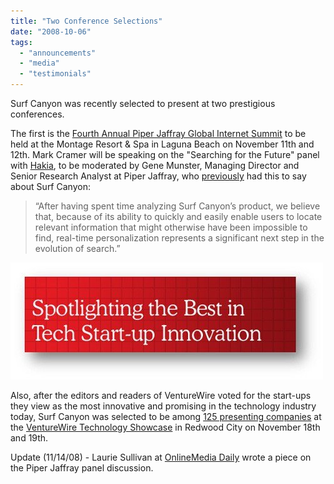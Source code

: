```yaml
---
title: "Two Conference Selections"
date: "2008-10-06"
tags: 
  - "announcements"
  - "media"
  - "testimonials"
---
```


Surf Canyon was recently selected to present at two prestigious conferences.

The first is the [Fourth Annual Piper Jaffray Global Internet Summit](www.piperjaffray.com/gis2008) to be held at the Montage Resort & Spa in Laguna Beach on November 11th and 12th. Mark Cramer will be speaking on the "Searching for the Future" panel with [Hakia](http://www.Hakia.com), to be moderated by Gene Munster, Managing Director and Senior Research Analyst at Piper Jaffray, who [previously](http://blog.surfcanyon.com/2008/05/28/seed-funding-secured/) had this to say about Surf Canyon:

> “After having spent time analyzing Surf Canyon’s product, we believe that, because of its ability to quickly and easily enable users to locate relevant information that might otherwise have been impossible to find, real-time personalization represents a significant next step in the evolution of search.”

![VentureWire Technology Showcase](/assets/images/rank-dynamics/venturewire-tech-showcase.jpg)

Also, after the editors and readers of VentureWire voted for the start-ups they view as the most innovative and promising in the technology industry today, Surf Canyon was selected to be among [125 presenting companies](http://showcase.dowjones.com/Default.aspx?pageid=549) at the [VentureWire Technology Showcase](http://showcase.dowjones.com/) in Redwood City on November 18th and 19th.

Update (11/14/08) - Laurie Sullivan at [OnlineMedia Daily](http://www.mediapost.com/publications/?fa=Articles.showArticleHomePage&art_aid=94766) wrote a piece on the Piper Jaffray panel discussion.
